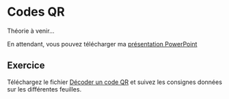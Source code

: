 # Codes QR

Théorie à venir...

En attendant, vous pouvez télécharger ma [présentation PowerPoint](PresQRCode.pptx)

## Exercice

Téléchargez le fichier [Décoder un code QR](DecoderQRCode.xlsx) et suivez les consignes données sur les différentes feuilles.